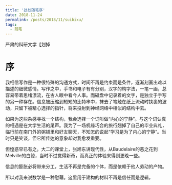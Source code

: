 ```yaml
---
title: '技校随笔序'
date: 2018-11-24
permalink: /posts/2018/11/suibixu/
tags:
  - 随笔
---
```


严肃的科研文学【划掉

# 序

我相信写作是一种很特殊的沟通方式，时间不再是约束而是条件，逐渐刻画出难以描述的细微感情。写作之中，手书和电子有有分别，汉字的构字法，一笔一画，总容易带着思绪漂流，在古人眼中看今人事。而磁盘中记录着的文字，是独立于手写的另一种存在。信息被压缩到短短的比特串中，抹去了笔触在纸上流动时挟裹的波动，只留下被精心选择的指针，将来投射到神经网络中相似的结构中去。

如果为这些杂感寻找一个结构，我会选择一个词叫做“内心的宁静”。与这个词认真的相遇是在大学生活的尾声。我为了一场机缘巧合的旅行翘掉了自己的毕业典礼，临行前在南门外的粥铺里和好友聊天，不知怎的说起“学习是为了内心的宁静”。当时只是笑谈，但它所传达的意象却对我愈发重要。

但惶惑早已有之。大二的课堂上，张旭东讲现代性，从Baudelaire的恶之花到Melville的白鲸，当时不过觉得新奇，而真正的体验来得则更晚一些。

信息的膨胀必将带来分工，生活不再是完备的个体，而是依赖于他人劳动的产物。

所以对我来说数学是一种慰藉。这里用于建构的材料不再是信任而是逻辑，